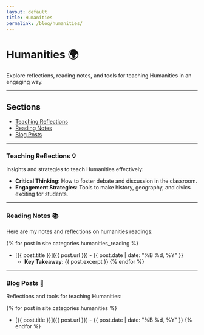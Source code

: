 ```yaml
---
layout: default
title: Humanities
permalink: /blog/humanities/
---
```


# Humanities 🌍

Explore reflections, reading notes, and tools for teaching Humanities in an engaging way.

---

## Sections
- [Teaching Reflections](#teaching-reflections)
- [Reading Notes](#reading-notes)
- [Blog Posts](#blog-posts)

---

### Teaching Reflections 💡
Insights and strategies to teach Humanities effectively:
- **Critical Thinking**: How to foster debate and discussion in the classroom.
- **Engagement Strategies**: Tools to make history, geography, and civics exciting for students.

---

### Reading Notes 📚
Here are my notes and reflections on humanities readings:

{% for post in site.categories.humanities_reading %}
- [{{ post.title }}]({{ post.url }}) - {{ post.date | date: "%B %d, %Y" }}
  - **Key Takeaway**: {{ post.excerpt }}
{% endfor %}

---

### Blog Posts 📝
Reflections and tools for teaching Humanities:

{% for post in site.categories.humanities %}
- [{{ post.title }}]({{ post.url }}) - {{ post.date | date: "%B %d, %Y" }}
{% endfor %}
